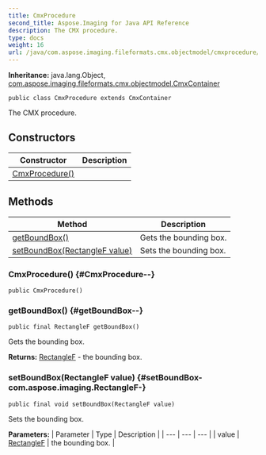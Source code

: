 ```yaml
---
title: CmxProcedure
second_title: Aspose.Imaging for Java API Reference
description: The CMX procedure.
type: docs
weight: 16
url: /java/com.aspose.imaging.fileformats.cmx.objectmodel/cmxprocedure/
---
```

**Inheritance:**
java.lang.Object, [com.aspose.imaging.fileformats.cmx.objectmodel.CmxContainer](../../com.aspose.imaging.fileformats.cmx.objectmodel/cmxcontainer)
```
public class CmxProcedure extends CmxContainer
```

The CMX procedure.
## Constructors

| Constructor | Description |
| --- | --- |
| [CmxProcedure()](#CmxProcedure--) |  |
## Methods

| Method | Description |
| --- | --- |
| [getBoundBox()](#getBoundBox--) | Gets the bounding box. |
| [setBoundBox(RectangleF value)](#setBoundBox-com.aspose.imaging.RectangleF-) | Sets the bounding box. |
### CmxProcedure() {#CmxProcedure--}
```
public CmxProcedure()
```


### getBoundBox() {#getBoundBox--}
```
public final RectangleF getBoundBox()
```


Gets the bounding box.

**Returns:**
[RectangleF](../../com.aspose.imaging/rectanglef) - the bounding box.
### setBoundBox(RectangleF value) {#setBoundBox-com.aspose.imaging.RectangleF-}
```
public final void setBoundBox(RectangleF value)
```


Sets the bounding box.

**Parameters:**
| Parameter | Type | Description |
| --- | --- | --- |
| value | [RectangleF](../../com.aspose.imaging/rectanglef) | the bounding box. |

